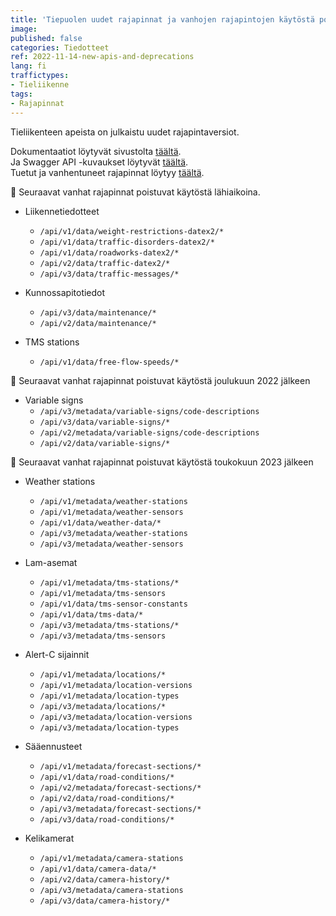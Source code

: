 ```yaml
---
title: 'Tiepuolen uudet rajapinnat ja vanhojen rajapintojen käytöstä poistaminen kuuden kuukauden kuluttua'
image:
published: false
categories: Tiedotteet
ref: 2022-11-14-new-apis-and-deprecations
lang: fi
traffictypes:
- Tieliikenne
tags:
- Rajapinnat
---
```


Tieliikenteen apeista on julkaistu uudet rajapintaversiot.

Dokumentaatiot löytyvät sivustolta [täältä](/tieliikenne/#restjson-rajapinnat).\
Ja Swagger API -kuvaukset löytyvät [täältä](http://tie.digitraffic.fi/swagger/).\
Tuetut ja vanhentuneet rajapinnat löytyy [täältä](/rajapintojen-tila/muutokset/).

🔴 Seuraavat vanhat rajapinnat poistuvat käytöstä lähiaikoina.

* Liikennetiedotteet
  * `/api/v1/data/weight-restrictions-datex2/*`
  * `/api/v1/data/traffic-disorders-datex2/*`
  * `/api/v1/data/roadworks-datex2/*`
  * `/api/v2/data/traffic-datex2/*`
  * `/api/v3/data/traffic-messages/*`

* Kunnossapitotiedot 

  * `/api/v3/data/maintenance/*`
  * `/api/v2/data/maintenance/*`

* TMS stations
  * `/api/v1/data/free-flow-speeds/*`

🔴 Seuraavat vanhat rajapinnat poistuvat käytöstä joulukuun 2022 jälkeen

* Variable signs
  * `/api/v3/metadata/variable-signs/code-descriptions`
  * `/api/v3/data/variable-signs/*`
  * `/api/v2/metadata/variable-signs/code-descriptions`
  * `/api/v2/data/variable-signs/*`

🔴 Seuraavat vanhat rajapinnat poistuvat käytöstä toukokuun 2023 jälkeen

* Weather stations
  * `/api/v1/metadata/weather-stations`
  * `/api/v1/metadata/weather-sensors`
  * `/api/v1/data/weather-data/*`
  * `/api/v3/metadata/weather-stations`
  * `/api/v3/metadata/weather-sensors`
 
* Lam-asemat

  * `/api/v1/metadata/tms-stations/*`
  * `/api/v1/metadata/tms-sensors`
  * `/api/v1/data/tms-sensor-constants`
  * `/api/v1/data/tms-data/*`
  * `/api/v3/metadata/tms-stations/*`
  * `/api/v3/metadata/tms-sensors`

* Alert-C sijainnit

  * `/api/v1/metadata/locations/*`
  * `/api/v1/metadata/location-versions`
  * `/api/v1/metadata/location-types`
  * `/api/v3/metadata/locations/*`
  * `/api/v3/metadata/location-versions`
  * `/api/v3/metadata/location-types`

* Sääennusteet

  * `/api/v1/metadata/forecast-sections/*`
  * `/api/v1/data/road-conditions/*`
  * `/api/v2/metadata/forecast-sections/*`
  * `/api/v2/data/road-conditions/*`
  * `/api/v3/metadata/forecast-sections/*`
  * `/api/v3/data/road-conditions/*`

* Kelikamerat 

  * `/api/v1/metadata/camera-stations`
  * `/api/v1/data/camera-data/*`
  * `/api/v2/data/camera-history/*`
  * `/api/v3/metadata/camera-stations`
  * `/api/v3/data/camera-history/*`

